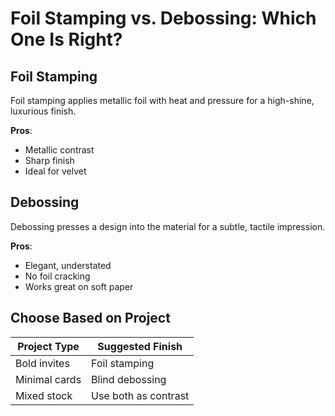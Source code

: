 # Foil Stamping vs. Debossing: Which One Is Right?

## Foil Stamping  
Foil stamping applies metallic foil with heat and pressure for a high-shine, luxurious finish.

**Pros**:  
- Metallic contrast  
- Sharp finish  
- Ideal for velvet  

## Debossing  
Debossing presses a design into the material for a subtle, tactile impression.

**Pros**:  
- Elegant, understated  
- No foil cracking  
- Works great on soft paper  

## Choose Based on Project

| Project Type | Suggested Finish      |
|--------------|------------------------|
| Bold invites | Foil stamping          |
| Minimal cards| Blind debossing        |
| Mixed stock  | Use both as contrast   |
